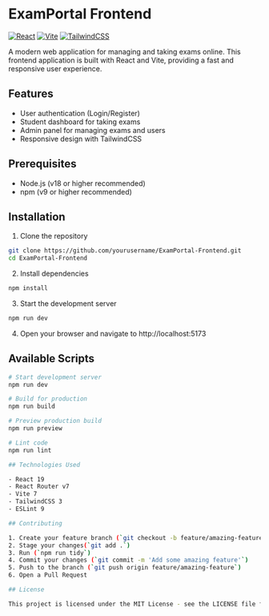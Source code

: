 # ExamPortal Frontend

[![React](https://img.shields.io/badge/React-19.1.1-blue.svg)](https://reactjs.org/)
[![Vite](https://img.shields.io/badge/Vite-7.1.2-purple.svg)](https://vitejs.dev/)
[![TailwindCSS](https://img.shields.io/badge/TailwindCSS-3.4.13-38B2AC.svg)](https://tailwindcss.com/)

A modern web application for managing and taking exams online. This frontend application is built with React and Vite, providing a fast and responsive user experience.

## Features

- User authentication (Login/Register)
- Student dashboard for taking exams
- Admin panel for managing exams and users
- Responsive design with TailwindCSS

## Prerequisites

- Node.js (v18 or higher recommended)
- npm (v9 or higher recommended)

## Installation

1. Clone the repository

```bash
git clone https://github.com/yourusername/ExamPortal-Frontend.git
cd ExamPortal-Frontend
```

2. Install dependencies

```bash
npm install
```

3. Start the development server

```bash
npm run dev
```

4. Open your browser and navigate to http://localhost:5173

## Available Scripts

```bash
# Start development server
npm run dev

# Build for production
npm run build

# Preview production build
npm run preview

# Lint code
npm run lint

## Technologies Used

- React 19
- React Router v7
- Vite 7
- TailwindCSS 3
- ESLint 9

## Contributing

1. Create your feature branch (`git checkout -b feature/amazing-feature`)
2. Stage your changes(`git add .`)
3. Run (`npm run tidy`)
4. Commit your changes (`git commit -m 'Add some amazing feature'`)
5. Push to the branch (`git push origin feature/amazing-feature`)
6. Open a Pull Request

## License

This project is licensed under the MIT License - see the LICENSE file for details.
```

